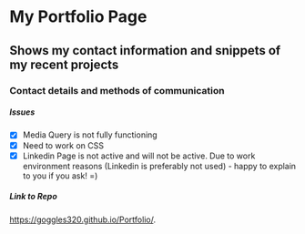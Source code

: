 # My Portfolio Page

## Shows my contact information and snippets of my recent projects

### Contact details and methods of communication

##### Issues
-[X] Media Query is not fully functioning
-[x] Need to work on CSS
-[x] Linkedin Page is not active and will not be active. Due to work environment reasons (Linkedin is preferably not used) - happy to explain to you if you ask! =)

##### Link to Repo
https://goggles320.github.io/Portfolio/.
